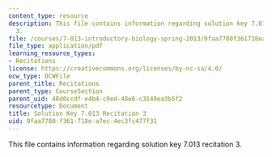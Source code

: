 ```yaml
---
content_type: resource
description: This file contains information regarding solution key 7.013 recitation
  3.
file: /courses/7-013-introductory-biology-spring-2013/9faa7780f361718ea7ec4ec3fc477f31_MIT7_013S12_RecitatSol_3.pdf
file_type: application/pdf
learning_resource_types:
- Recitations
license: https://creativecommons.org/licenses/by-nc-sa/4.0/
ocw_type: OCWFile
parent_title: Recitations
parent_type: CourseSection
parent_uid: 48d0ccdf-e4b4-c9ed-48e6-c3149ea3b5f2
resourcetype: Document
title: Solution Key 7.013 Recitation 3
uid: 9faa7780-f361-718e-a7ec-4ec3fc477f31
---
```

This file contains information regarding solution key 7.013 recitation 3.